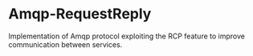 # Amqp-RequestReply
Implementation of Amqp protocol exploiting the RCP feature to improve communication between services.
